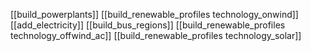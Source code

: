 [[build_powerplants]]
[[build_renewable_profiles technology_onwind]]
[[add_electricity]]
[[build_bus_regions]]
[[build_renewable_profiles technology_offwind_ac]]
[[build_renewable_profiles technology_solar]]
